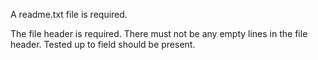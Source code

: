 A readme.txt file is required.

The file header is required.
There must not be any empty lines in the file header. 
Tested up to field should be present.
